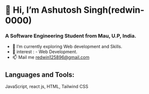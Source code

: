 # 👋 Hi, I’m Ashutosh Singh(redwin-0000)
### A Software Engineering Student from Mau, U.P, India.
- 🌱 I’m currently exploring Web development and Skills.
- 💞️ interest : - Web Development.
- 📫 Mail me redwin125896@gmail.com

## Languages and Tools:
JavaScript,
react js,
HTML,
Tailwind CSS
